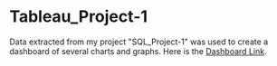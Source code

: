 # Tableau_Project-1
Data extracted from my project "SQL_Project-1"  was used to create a dashboard of several charts and graphs. Here is the [Dashboard Link](https://public.tableau.com/app/profile/idler.aurelus/viz/CovidDashboard_16910890219880/Dashboard1). 
